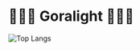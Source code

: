 # 🦦🦦🦦 Goralight 🦦🦦🦦

![Top Langs](https://github-readme-stats.vercel.app/api/top-langs/?username=goralight&layout=compact)
